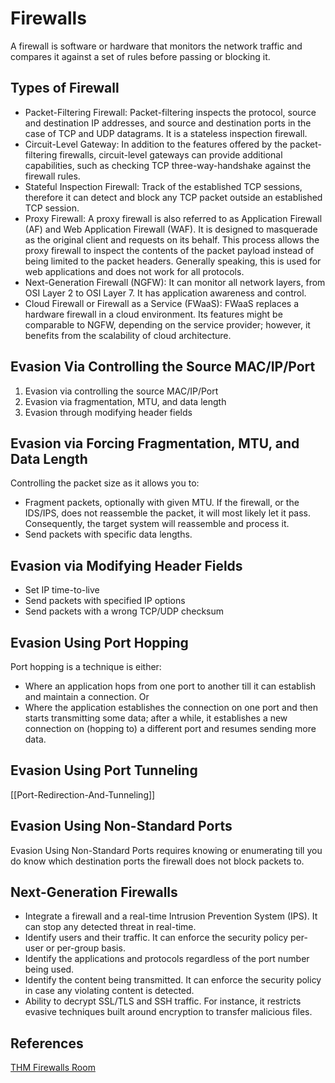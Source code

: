 # Firewalls
A firewall is software or hardware that monitors the network traffic and compares it against a set of rules before passing or blocking it.

## Types of Firewall
-   Packet-Filtering Firewall: Packet-filtering inspects the protocol, source and destination IP addresses, and source and destination ports in the case of TCP and UDP datagrams. It is a stateless inspection firewall.
-   Circuit-Level Gateway: In addition to the features offered by the packet-filtering firewalls, circuit-level gateways can provide additional capabilities, such as checking TCP three-way-handshake against the firewall rules.
-   Stateful Inspection Firewall: Track of the established TCP sessions, therefore it can detect and block any TCP packet outside an established TCP session.
-   Proxy Firewall: A proxy firewall is also referred to as Application Firewall (AF) and Web Application Firewall (WAF). It is designed to masquerade as the original client and requests on its behalf. This process allows the proxy firewall to inspect the contents of the packet payload instead of being limited to the packet headers. Generally speaking, this is used for web applications and does not work for all protocols.
-   Next-Generation Firewall (NGFW): It can  monitor all network layers, from OSI Layer 2 to OSI Layer 7. It has application awareness and control. 
-   Cloud Firewall or Firewall as a Service (FWaaS): FWaaS replaces a hardware firewall in a cloud environment. Its features might be comparable to NGFW, depending on the service provider; however, it benefits from the scalability of cloud architecture. 

## Evasion Via Controlling the Source MAC/IP/Port

1.  Evasion via controlling the source MAC/IP/Port
2.  Evasion via fragmentation, MTU, and data length
3.  Evasion through modifying header fields

## Evasion via Forcing Fragmentation, MTU, and Data Length

Controlling the packet size as it allows you to:

-   Fragment packets, optionally with given MTU. If the firewall, or the IDS/IPS, does not reassemble the packet, it will most likely let it pass. Consequently, the target system will reassemble and process it.
-   Send packets with specific data lengths.

## Evasion via Modifying Header Fields

-   Set IP time-to-live
-   Send packets with specified IP options
-   Send packets with a wrong TCP/UDP checksum

## Evasion Using Port Hopping

Port hopping is a technique is either:
- Where an application hops from one port to another till it can establish and maintain a connection.
Or
- Where the application establishes the connection on one port and then starts transmitting some data; after a while, it establishes a new connection on (hopping to) a different port and resumes sending more data.

##  Evasion Using Port Tunneling

[[Port-Redirection-And-Tunneling]]

## Evasion Using Non-Standard Ports

Evasion Using Non-Standard Ports requires knowing or enumerating till you do know which destination ports the firewall does not block packets to. 

##  Next-Generation Firewalls

-   Integrate a firewall and a real-time Intrusion Prevention System (IPS). It can stop any detected threat in real-time.
-   Identify users and their traffic. It can enforce the security policy per-user or per-group basis.
-   Identify the applications and protocols regardless of the port number being used.
-   Identify the content being transmitted. It can enforce the security policy in case any violating content is detected.
-   Ability to decrypt SSL/TLS and SSH traffic. For instance, it restricts evasive techniques built around encryption to transfer malicious files.

## References

[THM Firewalls Room](https://tryhackme.com/room/redteamfirewalls)